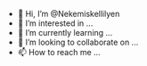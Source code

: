 - 👋 Hi, I’m @Nekemiskellilyen
- 👀 I’m interested in ...
- 🌱 I’m currently learning ...
- 💞️ I’m looking to collaborate on ...
- 📫 How to reach me ...

<!---
Nekemiskellilyen/Nekemiskellilyen is a ✨ special ✨ repository because its `README.md` (this file) appears on your GitHub profile.
You can click the Preview link to take a look at your changes.
--->
